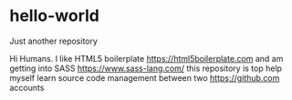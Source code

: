 # hello-world
Just another repository

Hi Humans.
 I like HTML5 boilerplate https://html5boilerplate.com and am getting into SASS https://www.sass-lang.com/ this repository is top help myself learn source code management between two https://github.com accounts
